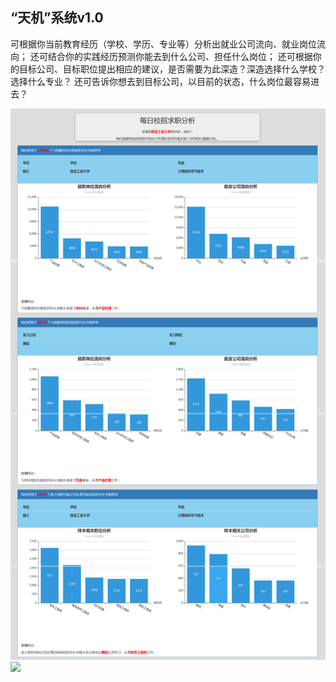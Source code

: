 ## “天机”系统v1.0
可根据你当前教育经历（学校、学历、专业等）分析出就业公司流向、就业岗位流向；
还可结合你的实践经历预测你能去到什么公司、担任什么岗位；
还可根据你的目标公司、目标职位提出相应的建议，是否需要为此深造？深造选择什么学校？选择什么专业？
还可告诉你想去到目标公司，以目前的状态，什么岗位最容易进去？

![](./img/mrxz.png)
![](./img/mrxz1.png)